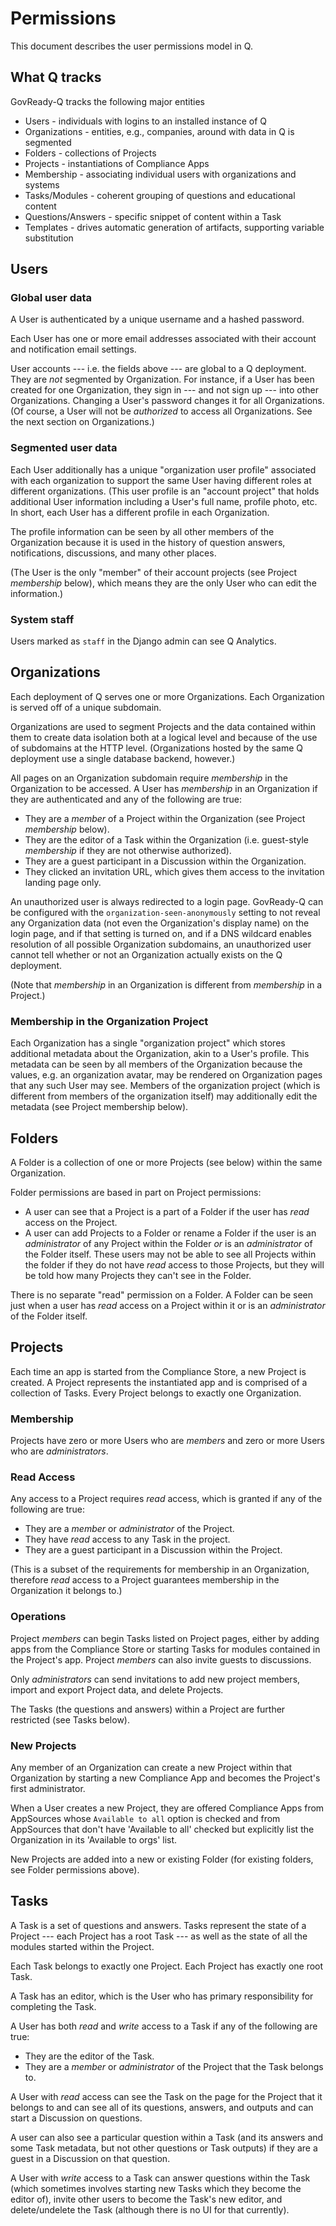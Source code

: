 Permissions
===========

This document describes the user permissions model in Q.

What Q tracks
-------------
GovReady-Q tracks the following major entities

* Users - individuals with logins to an installed instance of Q
* Organizations - entities, e.g., companies, around with data in Q is segmented
* Folders - collections of Projects
* Projects - instantiations of Compliance Apps
* Membership - associating individual users with organizations and systems
* Tasks/Modules - coherent grouping of questions and educational content
* Questions/Answers - specific snippet of content within a Task
* Templates - drives automatic generation of artifacts, supporting variable substitution

Users
-----

### Global user data

A User is authenticated by a unique username and a hashed password.

Each User has one or more email addresses associated with their account and notification email settings.

User accounts --- i.e. the fields above --- are global to a Q deployment. They are _not_ segmented by Organization. For instance, if a User has been created for one Organization, they sign in --- and not sign up --- into other Organizations. Changing a User's password changes it for all Organizations. (Of course, a User will not be _authorized_ to access all Organizations. See the next section on Organizations.)

### Segmented user data

Each User additionally has a unique "organization user profile" associated with each organization to support the same User having different roles at different organizations. (This user profile is an "account project" that holds additional User information including a User's full name, profile photo, etc. In short, each User has a different profile in each Organization.

The profile information can be seen by all other members of the Organization because it is used in the history of question answers, notifications, discussions, and many other places. 

(The User is the only "member" of their account projects (see Project *membership* below), which means they are the only User who can edit the information.)

### System staff

Users marked as `staff` in the Django admin can see Q Analytics.

Organizations
-------------

Each deployment of Q serves one or more Organizations. Each Organization is served off of a unique subdomain.

Organizations are used to segment Projects and the data contained within them to create data isolation both at a logical level and because of the use of subdomains at the HTTP level. (Organizations hosted by the same Q deployment use a single database backend, however.)

All pages on an Organization subdomain require *membership* in the Organization to be accessed. A User has *membership* in an Organization if they are authenticated and any of the following are true:

* They are a _member_ of a Project within the Organization (see Project *membership* below).
* They are the editor of a Task within the Organization (i.e. guest-style *membership* if they are not otherwise authorized).
* They are a guest participant in a Discussion within the Organization.
* They clicked an invitation URL, which gives them access to the invitation landing page only.

An unauthorized user is always redirected to a login page. GovReady-Q can be configured with the `organization-seen-anonymously` setting to not reveal any Organization data (not even the Organization's display name) on the login page, and if that setting is turned on, and if a DNS wildcard enables resolution of all possible Organization subdomains, an unauthorized user cannot tell whether or not an Organization actually exists on the Q deployment.

(Note that *membership* in an Organization is different from *membership* in a Project.)

### Membership in the Organization Project

Each Organization has a single "organization project" which stores additional metadata about the Organization, akin to a User's profile. This metadata can be seen by all members of the Organization because the values, e.g. an organization avatar, may be rendered on Organization pages that any such User may see. Members of the organization project (which is different from members of the organization itself) may additionally edit the metadata (see Project membership below).

Folders
-------

A Folder is a collection of one or more Projects (see below) within the same Organization.

Folder permissions are based in part on Project permissions:

* A user can see that a Project is a part of a Folder if the user has *read* access on the Project.
* A user can add Projects to a Folder or rename a Folder if the user is an _administrator_ of any Project within the Folder *or* is an _administrator_ of the Folder itself. These users may not be able to see all Projects within the folder if they do not have *read* access to those Projects, but they will be told how many Projects they can't see in the Folder.

There is no separate "read" permission on a Folder. A Folder can be seen just when a user has *read* access on a Project within it or is an _administrator_ of the Folder itself.

Projects
--------

Each time an app is started from the Compliance Store, a new Project is created. A Project represents the instantiated app and is comprised of a collection of Tasks. Every Project belongs to exactly one Organization.

### Membership

Projects have zero or more Users who are *members* and zero or more Users who are *administrators*.

### Read Access

Any access to a Project requires *read* access, which is granted if any of the following are true:

* They are a _member_ or _administrator_ of the Project.
* They have *read* access to any Task in the project.
* They are a guest participant in a Discussion within the Project.

(This is a subset of the requirements for membership in an Organization, therefore *read* access to a Project guarantees membership in the Organization it belongs to.)

### Operations

Project _members_ can begin Tasks listed on Project pages, either by adding apps from the Compliance Store or starting Tasks for modules contained in the Project's app. Project _members_ can also invite guests to discussions.

Only _administrators_ can send invitations to add new project members, import and export Project data, and delete Projects.

The Tasks (the questions and answers) within a Project are further restricted (see Tasks below).

### New Projects

Any member of an Organization can create a new Project within that Organization by starting a new Compliance App and becomes the Project's first administrator.

When a User creates a new Project, they are offered Compliance Apps from AppSources whose `Available to all` option is checked and from AppSources that don't have 'Available to all' checked but explicitly list the Organization in its 'Available to orgs' list.

New Projects are added into a new or existing Folder (for existing folders, see Folder permissions above).

Tasks
-----

A Task is a set of questions and answers. Tasks represent the state of a Project --- each Project has a root Task --- as well as the state of all the modules started within the Project.

Each Task belongs to exactly one Project. Each Project has exactly one root Task.

A Task has an editor, which is the User who has primary responsibility for completing the Task.

A User has both *read* and *write* access to a Task if any of the following are true:

* They are the editor of the Task.
* They are a _member_ or _administrator_ of the Project that the Task belongs to.

A User with *read* access can see the Task on the page for the Project that it belongs to and can see all of its questions, answers, and outputs and can start a Discussion on questions.

A user can also see a particular question within a Task (and its answers and some Task metadata, but not other questions or Task outputs) if they are a guest in a Discussion on that question.

A User with *write* access to a Task can answer questions within the Task (which sometimes involves starting new Tasks which they become the editor of), invite other users to become the Task's new editor, and delete/undelete the Task (although there is no UI for that currently).

